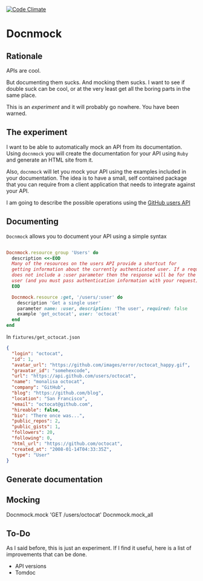 [![Code
Climate](https://codeclimate.com/github/antonio/docnmock.png)](https://codeclimate.com/github/antonio/docnmock)

# Docnmock

## Rationale

APIs are cool.

But documenting them sucks. And mocking them sucks. I want to see if double suck
can be cool, or at the very least get all the boring parts in the same place.

This is an *experiment* and it will probably go nowhere. You have been warned.

## The experiment

I want to be able to automatically mock an API from its documentation. Using
`docnmock` you will create the documentation for your API using `Ruby` and
generate an HTML site from it.

Also, `docnmock` will let you mock your API using the examples included in your
documentation. The idea is to have a small, self contained package that you can
require from a client application that needs to integrate against your API.

I am going to describe the possible operations using the [GitHub users
API](http://developer.github.com/v3/users/)

## Documenting

`Docnmock` allows you to document your API using a simple syntax

```ruby

Docnmock.resource_group 'Users' do
  description <<-EOD
  Many of the resources on the users API provide a shortcut for
  getting information about the currently authenticated user. If a request URL
  does not include a :user parameter then the response will be for the logged in
  user (and you must pass authentication information with your request).
  EOD

  Docnmock.resource :get, '/users/:user' do
    description 'Get a single user'
    parameter name: :user, description: 'The user', required: false
    example 'get_octocat', user: 'octocat'
  end
end

```

In `fixtures/get_octocat.json`

```json
{
  "login": "octocat",
  "id": 1,
  "avatar_url": "https://github.com/images/error/octocat_happy.gif",
  "gravatar_id": "somehexcode",
  "url": "https://api.github.com/users/octocat",
  "name": "monalisa octocat",
  "company": "GitHub",
  "blog": "https://github.com/blog",
  "location": "San Francisco",
  "email": "octocat@github.com",
  "hireable": false,
  "bio": "There once was...",
  "public_repos": 2,
  "public_gists": 1,
  "followers": 20,
  "following": 0,
  "html_url": "https://github.com/octocat",
  "created_at": "2008-01-14T04:33:35Z",
  "type": "User"
}
```

## Generate documentation

## Mocking

Docnmock.mock 'GET /users/octocat'
Docnmock.mock_all

## To-Do

As I said before, this is just an experiment. If I find it useful, here is
a list of improvements that can be done.

* API versions
* Tomdoc
